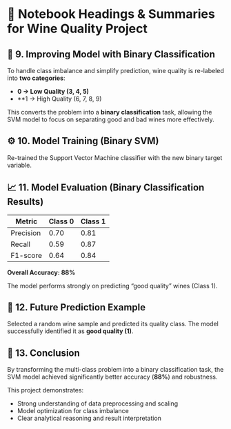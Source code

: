# 🍷 Notebook Headings & Summaries for Wine Quality Project

## 🧮 9. Improving Model with Binary Classification
To handle class imbalance and simplify prediction, wine quality is re-labeled into **two categories**:
- **0 → Low Quality (3, 4, 5)**
- **1 → High Quality (6, 7, 8, 9)

This converts the problem into a **binary classification** task, allowing the SVM model to focus on separating good and bad wines more effectively.

## ⚙️ 10. Model Training (Binary SVM)
Re-trained the Support Vector Machine classifier with the new binary target variable.

## 📈 11. Model Evaluation (Binary Classification Results)
| Metric     | Class 0 | Class 1 |
|------------|---------|---------|
| Precision  | 0.70    | 0.81    |
| Recall     | 0.59    | 0.87    |
| F1-score   | 0.64    | 0.84    |

**Overall Accuracy: 88%**

The model performs strongly on predicting “good quality” wines (Class 1).

## 🔮 12. Future Prediction Example
Selected a random wine sample and predicted its quality class. The model successfully identified it as **good quality (1)**.

## 🏁 13. Conclusion
By transforming the multi-class problem into a binary classification task, the SVM model achieved significantly better accuracy (**88%**) and robustness.

This project demonstrates:
- Strong understanding of data preprocessing and scaling  
- Model optimization for class imbalance  
- Clear analytical reasoning and result interpretation
